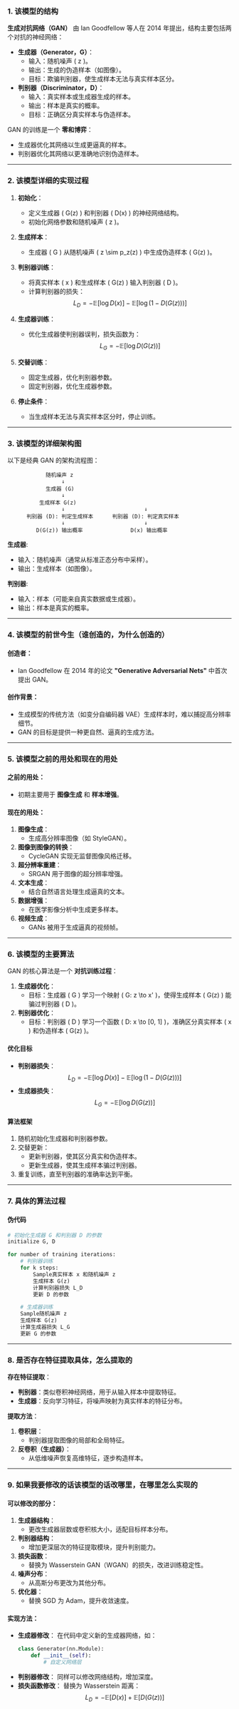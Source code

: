 ### **1. 该模型的结构**

**生成对抗网络（GAN）** 由 Ian Goodfellow 等人在 2014 年提出，结构主要包括两个对抗的神经网络：
- **生成器（Generator，G）**：
  - 输入：随机噪声 \( z \)。
  - 输出：生成的伪造样本（如图像）。
  - 目标：欺骗判别器，使生成样本无法与真实样本区分。
- **判别器（Discriminator，D）**：
  - 输入：真实样本或生成器生成的样本。
  - 输出：样本是真实的概率。
  - 目标：正确区分真实样本与伪造样本。

GAN 的训练是一个 **零和博弈**：
- 生成器优化其网络以生成更逼真的样本。
- 判别器优化其网络以更准确地识别伪造样本。

---

### **2. 该模型详细的实现过程**

1. **初始化**：
   - 定义生成器 \( G(z) \) 和判别器 \( D(x) \) 的神经网络结构。
   - 初始化网络参数和随机噪声 \( z \)。

2. **生成样本**：
   - 生成器 \( G \) 从随机噪声 \( z \sim p_z(z) \) 中生成伪造样本 \( G(z) \)。

3. **判别器训练**：
   - 将真实样本 \( x \) 和生成样本 \( G(z) \) 输入判别器 \( D \)。
   - 计算判别器的损失：
     $$
     L_D = -\mathbb{E}[\log D(x)] - \mathbb{E}[\log(1 - D(G(z)))]
     $$

4. **生成器训练**：
   - 优化生成器使判别器误判，损失函数为：
     $$
     L_G = -\mathbb{E}[\log D(G(z))]
     $$

5. **交替训练**：
   - 固定生成器，优化判别器参数。
   - 固定判别器，优化生成器参数。

6. **停止条件**：
   - 当生成样本无法与真实样本区分时，停止训练。

---

### **3. 该模型的详细架构图**

以下是经典 GAN 的架构流程图：
```
            随机噪声 z
                 ↓
            生成器 (G)
                 ↓
          生成样本 G(z)
                 ↓                         ↓
      判别器 (D): 判定生成样本      判别器 (D): 判定真实样本
                 ↓                         ↓
         D(G(z)) 输出概率               D(x) 输出概率
```

**生成器**:
- 输入：随机噪声（通常从标准正态分布中采样）。
- 输出：生成样本（如图像）。

**判别器**:
- 输入：样本（可能来自真实数据或生成器）。
- 输出：样本是真实的概率。

---

### **4. 该模型的前世今生（谁创造的，为什么创造的）**

#### **创造者**：
- Ian Goodfellow 在 2014 年的论文 **"Generative Adversarial Nets"** 中首次提出 GAN。

#### **创作背景**：
- 生成模型的传统方法（如变分自编码器 VAE）生成样本时，难以捕捉高分辨率细节。
- GAN 的目标是提供一种更自然、逼真的生成方法。

---

### **5. 该模型之前的用处和现在的用处**

#### **之前的用处**：
- 初期主要用于 **图像生成** 和 **样本增强**。

#### **现在的用处**：
1. **图像生成**：
   - 生成高分辨率图像（如 StyleGAN）。
2. **图像到图像的转换**：
   - CycleGAN 实现无监督图像风格迁移。
3. **超分辨率重建**：
   - SRGAN 用于图像的超分辨率增强。
4. **文本生成**：
   - 结合自然语言处理生成逼真的文本。
5. **数据增强**：
   - 在医学影像分析中生成更多样本。
6. **视频生成**：
   - GANs 被用于生成逼真的视频帧。

---

### **6. 该模型的主要算法**

GAN 的核心算法是一个 **对抗训练过程**：
1. **生成器优化**：
   - 目标：生成器 \( G \) 学习一个映射 \( G: z \to x' \)，使得生成样本 \( G(z) \) 能骗过判别器 \( D \)。
2. **判别器优化**：
   - 目标：判别器 \( D \) 学习一个函数 \( D: x \to [0, 1] \)，准确区分真实样本 \( x \) 和伪造样本 \( G(z) \)。

#### **优化目标**
- **判别器损失**：
  $$
  L_D = -\mathbb{E}[\log D(x)] - \mathbb{E}[\log(1 - D(G(z)))]
  $$
- **生成器损失**：
  $$
  L_G = -\mathbb{E}[\log D(G(z))]
  $$

#### **算法框架**
1. 随机初始化生成器和判别器参数。
2. 交替更新：
   - 更新判别器，使其区分真实和伪造样本。
   - 更新生成器，使其生成样本骗过判别器。
3. 重复训练，直至判别器的准确率达到平衡。

---

### **7. 具体的算法过程**

#### **伪代码**
```python
# 初始化生成器 G 和判别器 D 的参数
initialize G, D

for number of training iterations:
    # 判别器训练
    for k steps:
        Sample真实样本 x 和随机噪声 z
        生成样本 G(z)
        计算判别器损失 L_D
        更新 D 的参数

    # 生成器训练
    Sample随机噪声 z
    生成样本 G(z)
    计算生成器损失 L_G
    更新 G 的参数
```

---

### **8. 是否存在特征提取具体，怎么提取的**

**存在特征提取**：
- **判别器**：类似卷积神经网络，用于从输入样本中提取特征。
- **生成器**：反向学习特征，将噪声映射为真实样本的特征分布。

**提取方法**：
1. **卷积层**：
   - 判别器提取图像的局部和全局特征。
2. **反卷积（生成器）**：
   - 从低维噪声恢复高维特征，逐步构造样本。

---

### **9. 如果我要修改的话该模型的话改哪里，在哪里怎么实现的**

#### **可以修改的部分**：
1. **生成器结构**：
   - 更改生成器层数或卷积核大小，适配目标样本分布。
2. **判别器结构**：
   - 增加更深层次的特征提取模块，提升判别能力。
3. **损失函数**：
   - 替换为 Wasserstein GAN（WGAN）的损失，改进训练稳定性。
4. **噪声分布**：
   - 从高斯分布更改为其他分布。
5. **优化器**：
   - 替换 SGD 为 Adam，提升收敛速度。

#### **实现方法**：
- **生成器修改**：
  在代码中定义新的生成器网络，如：
  ```python
  class Generator(nn.Module):
      def __init__(self):
          # 自定义网络层
  ```
- **判别器修改**：
  同样可以修改网络结构，增加深度。
- **损失函数修改**：
  替换为 Wasserstein 距离：
  $$
  L_D = -\mathbb{E}[D(x)] + \mathbb{E}[D(G(z))]
  $$
